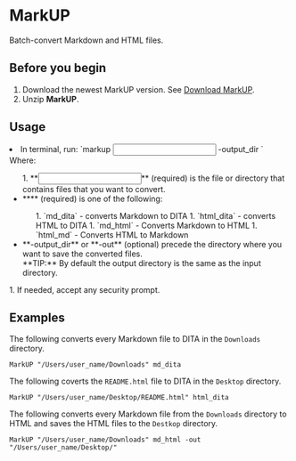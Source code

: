 
# MarkUP

Batch-convert Markdown and HTML files.

## Before you begin

1. Download the newest MarkUP version. See [Download MarkUP](https://github.com/rafalkaron/MarkUP/releases/latest).
1. Unzip **MarkUP**.

## Usage

<li>In terminal, run: `markup <input> <conversion_type> -output_dir <output_dir>` 
 Where:<ul>
1. **<input>** (required) is the file or directory that contains files that you want to convert.
<li>**<conversion_type>** (required) is one of the following:<ul>
1. `md_dita` - converts Markdown to DITA
1. `html_dita` - converts HTML to DITA
1. `md_html` - Converts Markdown to HTML
1. `html_md` - Converts HTML to Markdown
</ul>
</li>
<li>**-output_dir** or **-out** (optional) precede the directory where you want to save the converted files.<br>
**TIP:** By default the output directory is the same as the input directory.</li>
</ul>
</li>
1. If needed, accept any security prompt.

## Examples

The following converts every Markdown file to DITA in the `Downloads` directory.

```
MarkUP "/Users/user_name/Downloads" md_dita

```

The following coverts the `README.html` file to DITA in the `Desktop` directory.

```
MarkUP "/Users/user_name/Desktop/README.html" html_dita

```

The following converts every Markdown file from the `Downloads` directory to HTML and saves the HTML files to the `Destkop` directory.

```
MarkUP "/Users/user_name/Downloads" md_html -out "/Users/user_name/Desktop/"

```
